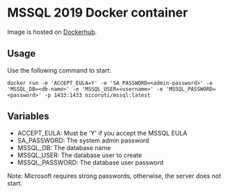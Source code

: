 # MSSQL 2019 Docker container

Image is hosted on [Dockerhub](https://hub.docker.com/repository/docker/nicoruti/mssql).

## Usage
Use the following command to start:

```
docker run -e 'ACCEPT_EULA=Y' -e 'SA_PASSWORD=<admin-password>' -e 'MSSQL_DB=<db-name>' -e 'MSSQL_USER=<username>' -e 'MSSQL_PASSWORD=<password>' -p 1433:1433 nicoruti/mssql:latest
```

## Variables
* ACCEPT_EULA: Must be 'Y' if you accept the MSSQL EULA
* SA_PASSWORD: The system admin password
* MSSQL_DB: The database name
* MSSQL_USER: The database user to create
* MSSQL_PASSWORD: The database user password

Note: Microsoft requires strong passwords, otherwise, the server does not start.